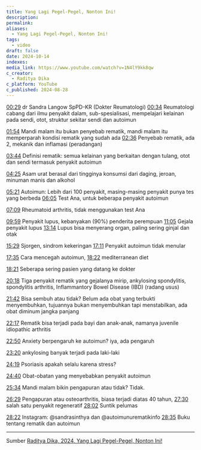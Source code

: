 ```yaml
---
title: Yang Lagi Pegel-Pegel, Nonton Ini!
description: 
permalink: 
aliases:
  - Yang Lagi Pegel-Pegel, Nonton Ini!
tags:
  - video
draft: false
date: 2024-10-14
indexes: 
media_link: https://www.youtube.com/watch?v=1N4lY9kk8qw
c_creator:
  - Raditya Dika
c_platform: YouTube
c_published: 2024-08-28
---
```

[00:29](https://www.youtube.com/watch?t=29&v=1N4lY9kk8qw)  dr Sandra Langow SpPD-KR (Dokter Reumatologi)
[00:34](https://www.youtube.com/watch?t=34&v=1N4lY9kk8qw) Reumatologi cabang dari ilmu penyakit dalam, sub-spesialisasi, mempelajari kelainan pada sendi, otot, struktur sekitar sendi dan autoimun

[01:54](https://www.youtube.com/watch?t=114&v=1N4lY9kk8qw) Mandi malam itu bukan penyebab rematik, mandi malam itu memperparah kondisi rematik yang sudah ada
[02:36](https://www.youtube.com/watch?t=156&v=1N4lY9kk8qw) Penyebab rematik, ada 2, mekanik dan inflamasi (peradangan)

[03:44](https://www.youtube.com/watch?t=226&v=1N4lY9kk8qw) Definisi rematik: semua kelainan yang berkaitan dengan tulang, otot dan sendi termasuk penyakit autoimun

[04:25](https://www.youtube.com/watch?t=265&v=1N4lY9kk8qw) Asam urat berasal dari tingginya konsumsi dari daging, jeroan, minuman manis dan alkohol

[05:21](https://www.youtube.com/watch?t=321&v=1N4lY9kk8qw) Autoimun: Lebih dari 100 penyakit, masing-masing penyakit punya tes yang berbeda
[06:05](https://www.youtube.com/watch?t=371&v=1N4lY9kk8qw) Test Ana, untuk beberapa penyakit autoimun

[07:09](https://www.youtube.com/watch?t=429&v=1N4lY9kk8qw) Rheumatoid arthritis, tidak menggunakan test Ana

[09:59](https://www.youtube.com/watch?t=599&v=1N4lY9kk8qw) Penyakit lupus, kebanyakan (90%) penderita perempuan
[11:05](https://www.youtube.com/watch?t=670&v=1N4lY9kk8qw) Gejala penyakit lupus
[13:14](https://www.youtube.com/watch?t=794&v=1N4lY9kk8qw) Lupus bisa menyerang organ, paling sering ginjal dan otak

[15:29](https://www.youtube.com/watch?t=924&v=1N4lY9kk8qw) Sjorgen, sindrom kekeringan
[17:11](https://www.youtube.com/watch?t=1031&v=1N4lY9kk8qw) Penyakit autoimun tidak menular

[17:35](https://www.youtube.com/watch?t=1055&v=1N4lY9kk8qw) Cara mencegah autoimun, [18:22](https://www.youtube.com/watch?t=1102&v=1N4lY9kk8qw) mediterranean diet

[18:21](https://www.youtube.com/watch?t=1101&v=1N4lY9kk8qw) Seberapa sering pasien yang datang ke dokter

[20:18](https://www.youtube.com/watch?t=1222&v=1N4lY9kk8qw) Tiga penyakit rematik yang gejalanya mirip, ankylosing spondylitis, spondylitis arthritis, Inflammantory Bowel Disease (IBD) (radang usus)

[21:42](https://www.youtube.com/watch?t=1302&v=1N4lY9kk8qw) Bisa sembuh atau tidak? Belum ada obat yang terbukti menyembuhkan, tujuannya bukan menyembuhkan tapi menstabilkan, ada obat diminum jangka panjang

[22:17](https://www.youtube.com/watch?t=1337&v=1N4lY9kk8qw) Rematik bisa terjadi pada bayi dan anak-anak, namanya juvenile idiopathic arthritis

[22:50](https://www.youtube.com/watch?t=1370&v=1N4lY9kk8qw) Anxiety berpengaruh ke autoimun? iya, ada pengaruh

[23:20](https://www.youtube.com/watch?t=1412&v=1N4lY9kk8qw) ankylosing banyak terjadi pada laki-laki

[24:19](https://www.youtube.com/watch?t=1459&v=1N4lY9kk8qw) Psoriasis apakah selalu karena stress?

[24:40](https://www.youtube.com/watch?t=1485&v=1N4lY9kk8qw) Obat-obatan yang menyebabkan penyakit autoimun

[25:34](https://www.youtube.com/watch?t=1534&v=1N4lY9kk8qw) Mandi malam bikin pengapuran atau tidak? Tidak.

[26:29](https://www.youtube.com/watch?t=1589&v=1N4lY9kk8qw) Pengapuran atau osteoarthritis, biasa terjadi diatas 40 tahun, [27:30](https://www.youtube.com/watch?t=1654&v=1N4lY9kk8qw) salah satu penyakit regeneratif [28:02](https://www.youtube.com/watch?t=1682&v=1N4lY9kk8qw) Suntik pelumas

[28:22](https://www.youtube.com/watch?t=1702&v=1N4lY9kk8qw) Instagram: @sandrasinthya dan @autoimunurematikinfo
[28:35](https://www.youtube.com/watch?t=1720&v=1N4lY9kk8qw) Buku tentang rematik dan autoimun




---
Sumber [Raditya Dika, 2024, Yang Lagi Pegel-Pegel, Nonton Ini!](https://www.youtube.com/watch?v=1N4lY9kk8qw)